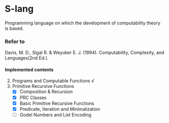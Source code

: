 # S-lang

Programming language on which the development of computability theory is based.

### Refer to

Davis, M. D., Sigal R. & Weyuker E. J. (1994). Computability, Complexity, and Languages(2nd Ed.).

#### Implemented contents

2. Programs and Computable Functions √
3. Primitive Recursive Functions
   - [x] Composition & Recursion
   - [x] PRC Classes
   - [x] Basic Primitive Recursive Functions
   - [x] Predicate, Iteration and Minimalization
   - [ ] Godel Numbers and List Encoding
